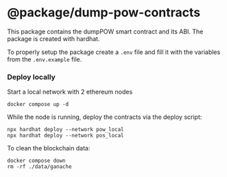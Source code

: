 # @package/dump-pow-contracts

This package contains the dumpPOW smart contract and its ABI. The package is created with hardhat.

To properly setup the package create a `.env` file and fill it with the variables from the `.env.example` file.


### Deploy locally

Start a local network with 2 ethereum nodes
```
docker compose up -d
```

While the node is running, deploy the contracts via the deploy script:

```
npx hardhat deploy --network pow_local
npx hardhat deploy --network pos_local
```


To clean the blockchain data:
```
docker compose down
rm -rf ./data/ganache
```

